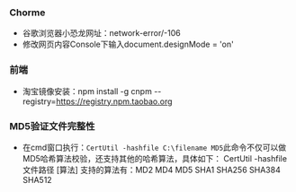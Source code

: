 ### Chorme ###
- 谷歌浏览器小恐龙网址：network-error/-106
- 修改网页内容Console下输入document.designMode = 'on'

### 前端 ###
- 淘宝镜像安装：npm install -g cnpm --registry=https://registry.npm.taobao.org

### MD5验证文件完整性 ###
- 在cmd窗口执行：`CertUtil -hashfile C:\filename MD5`此命令不仅可以做MD5哈希算法校验，还支持其他的哈希算法，具体如下：
CertUtil -hashfile 文件路径 [算法]
支持的算法有：MD2 MD4 MD5 SHA1 SHA256 SHA384 SHA512